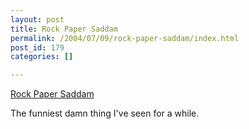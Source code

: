 ```yaml
---
layout: post
title: Rock Paper Saddam
permalink: /2004/07/09/rock-paper-saddam/index.html
post_id: 179
categories: []

---
```


 <a href="http://www.rockpapersaddam.com/index.html">Rock Paper Saddam</a>

The funniest damn thing I've seen for a while.

